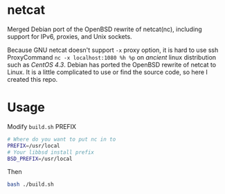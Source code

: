 # netcat

Merged Debian port of the OpenBSD rewrite of netcat(nc), including support for IPv6, proxies, and Unix sockets.

Because GNU netcat doesn't support `-x` proxy option, it is hard to use ssh ProxyCommand `nc -x localhost:1080 %h %p` on *ancient* linux distribution such as *CentOS 4.3*. Debian has ported the OpenBSD rewrite of netcat to Linux. It is a little complicated to use or find the source code, so here I created this repo.

# Usage

Modify `build.sh` PREFIX

``` bash
# Where do you want to put nc in to
PREFIX=/usr/local
# Your libbsd install prefix
BSD_PREFIX=/usr/local
```

Then

``` bash
bash ./build.sh
```
